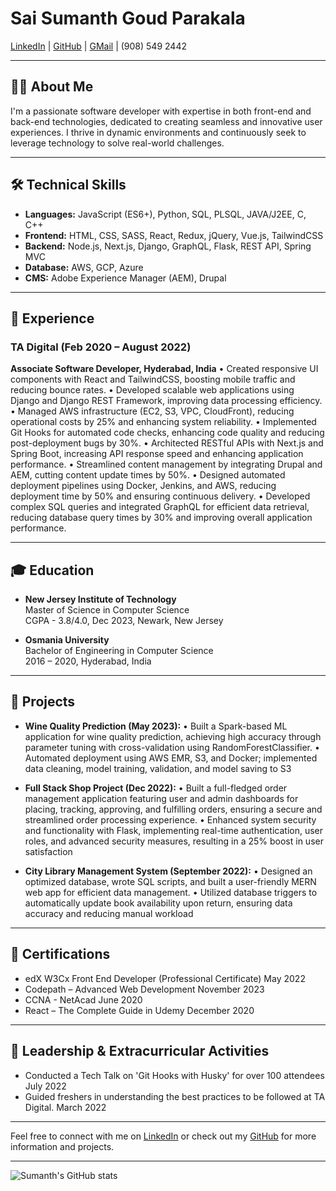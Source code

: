 # Sai Sumanth Goud Parakala

[LinkedIn](https://www.linkedin.com/in/sumanth20/) | [GitHub](https://github.com/sumanth-21/) | [GMail](mailto:saisumanthgoud.p@gmail.com) | (908) 549 2442

---

## 👨‍💻 About Me
I'm a passionate software developer with expertise in both front-end and back-end technologies, dedicated to creating seamless and innovative user experiences. I thrive in dynamic environments and continuously seek to leverage technology to solve real-world challenges.

---

## 🛠 Technical Skills
- **Languages:** JavaScript (ES6+), Python, SQL, PLSQL, JAVA/J2EE, C, C++
- **Frontend:** HTML, CSS, SASS, React, Redux, jQuery, Vue.js, TailwindCSS
- **Backend:** Node.js, Next.js, Django, GraphQL, Flask, REST API, Spring MVC
- **Database:** AWS, GCP, Azure
- **CMS:** Adobe Experience Manager (AEM), Drupal

---

## 💼 Experience

### TA Digital (Feb 2020 – August 2022)
**Associate Software Developer, Hyderabad, India**
•	Created responsive UI components with React and TailwindCSS, boosting mobile traffic and reducing bounce rates.
•	Developed scalable web applications using Django and Django REST Framework, improving data processing efficiency.
•	Managed AWS infrastructure (EC2, S3, VPC, CloudFront), reducing operational costs by 25% and enhancing system reliability.
•	Implemented Git Hooks for automated code checks, enhancing code quality and reducing post-deployment bugs by 30%.
•	Architected RESTful APIs with Next.js and Spring Boot, increasing API response speed and enhancing application performance.
•	Streamlined content management by integrating Drupal and AEM, cutting content update times by 50%.
•	Designed automated deployment pipelines using Docker, Jenkins, and AWS, reducing deployment time by 50% and ensuring continuous delivery.
•	Developed complex SQL queries and integrated GraphQL for efficient data retrieval, reducing database query times by 30% and improving overall application performance.

---

## 🎓 Education

- **New Jersey Institute of Technology**  
  Master of Science in Computer Science  
  CGPA - 3.8/4.0, Dec 2023, Newark, New Jersey

- **Osmania University**  
  Bachelor of Engineering in Computer Science  
  2016 – 2020, Hyderabad, India

---

## 🚀 Projects

- **Wine Quality Prediction (May 2023):**
  • Built a Spark-based ML application for wine quality prediction, achieving high accuracy through parameter tuning with 
    cross-validation using RandomForestClassifier.
  • Automated deployment using AWS EMR, S3, and Docker; implemented data cleaning, model training, validation, and 
    model saving to S3

- **Full Stack Shop Project (Dec 2022):**
  • Built a full-fledged order management application featuring user and admin dashboards for placing, tracking, approving, 
    and fulfilling orders, ensuring a secure and streamlined order processing experience.
  • Enhanced system security and functionality with Flask, implementing real-time authentication, user roles, and advanced 
    security measures, resulting in a 25% boost in user satisfaction

- **City Library Management System (September 2022):** 
  • Designed an optimized database, wrote SQL scripts, and built a user-friendly MERN web app for efficient data 
    management.
  • Utilized database triggers to automatically update book availability upon return, ensuring data accuracy and reducing 
    manual workload


---

## 📜 Certifications

- edX W3Cx Front End Developer (Professional Certificate) May 2022
- Codepath – Advanced Web Development November 2023
- CCNA - NetAcad June 2020
- React – The Complete Guide in Udemy December 2020

---

## 🌟 Leadership & Extracurricular Activities

- Conducted a Tech Talk on 'Git Hooks with Husky' for over 100 attendees July 2022
- Guided freshers in understanding the best practices to be followed at TA Digital. March 2022

---

Feel free to connect with me on [LinkedIn](https://linkedin.com/in/sumanth20/) or check out my [GitHub](https://github.com/sumanth-21/) for more information and projects.

---

![Sumanth's GitHub stats](https://github-readme-stats.vercel.app/api?username=sumanth-21&show_icons=true&theme=tokyonight)
